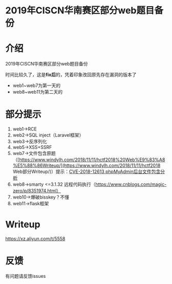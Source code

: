 # 2019年CISCN华南赛区部分web题目备份


# 介绍

2019年CISCN华南赛区部分web题目备份

时间比较久了，这是**fix后**的，凭着印象改回原先存在漏洞的版本了

- web1~web7为第一天的
- web8~web11为第二天的

# 部分提示

1. web1->RCE
2. web2->SQL inject（Laravel框架）
3. web3->反序列化
4. web5->XSS+SSRF
5. web7->文件包含原题（[https://www.windylh.com/2018/11/11/hctf2018%20Web%E9%83%A8%E5%88%86Writeup/](https://www.windylh.com/2018/11/11/hctf2018 Web部分Writeup/)）提示：[CVE-2018-12613 phpMyAdmin后台文件包含分析](http://seaii-blog.com/index.php/2018/07/03/84.html)
6. web8->smarty <=3.1.32 远程代码执行（https://www.cnblogs.com/magic-zero/p/8351974.html）
7. web10->爆破bisskey？不懂
8. web11->flask框架

# Writeup

https://xz.aliyun.com/t/5558

# 反馈

有问题请反馈issues
